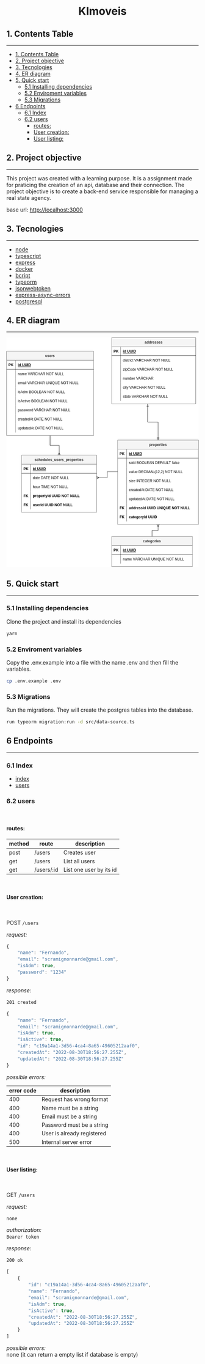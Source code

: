 <h1 style="text-align: center" name="KImoveis">KImoveis</h1>

## 1. Contents Table
<hr> 

- [1. Contents Table](#1-contents-table)
- [2. Project objective](#2-project-objective)
- [3. Tecnologies](#3-tecnologies)
- [4. ER diagram](#4-er-diagram)
- [5. Quick start](#5-quick-start)
  - [5.1 Installing dependencies](#51-installing-dependencies)
  - [5.2 Enviroment variables](#52-enviroment-variables)
  - [5.3 Migrations](#53-migrations)
- [6 Endpoints](#6-endpoints)
  - [6.1 Index](#61-index)
  - [6.2 users](#62-users)
    - [routes:](#routes)
    - [User creation:](#user-creation)
    - [User listing:](#user-listing)
 


## 2. Project objective
<hr> 

This project was created with a learning purpose. It is a assignment made for praticing
the creation of an api, database and their connection. The project objective is to create a
back-end service responsible for managing a real state agency.
<br>

base url: [http://localhost:3000](http://localhost:3000)

## 3. Tecnologies
<hr> 


- [node](https://nodejs.org/en/)
- [typescript](https://www.typescriptlang.org/)
- [express](https://www.npmjs.com/package/express)
- [docker](https://www.docker.com/)
- [bcript](https://www.npmjs.com/package/bcrypt)
- [typeorm](https://typeorm.io/)
- [jsonwebtoken](https://www.npmjs.com/package/jsonwebtoken)
- [express-async-errors](https://www.npmjs.com/package/express-async-errors)
- [postgresql](https://www.postgresql.org/docs/)
 

## 4. ER diagram
<hr> 

![diagram](DER-Entrega5.png)
 

## 5. Quick start
<hr> 

### 5.1 Installing dependencies

Clone the project and install its dependencies

```bash
yarn
```


### 5.2 Enviroment variables

Copy the .env.example into a file with the name .env and then fill the variables.

```bash
cp .env.example .env
```


### 5.3 Migrations

Run the migrations. They will create the postgres tables into the database.

```bash
run typeorm migration:run -d src/data-source.ts
```
 

## 6 Endpoints
<hr> 

### 6.1 Index
- [index](#61-index)
- [users](#1-users)
 
### 6.2 users

<br>

#### routes:

method | route    |      description
-------|-------   |-------------------
post   |/users    |Creates user
get    |/users    |List all users
get    |/users/:id|List one user by its id

<br>

#### User creation:
<br>

POST `/users`

_request:_ 
```javascript
{
	"name": "Fernando",
	"email": "scramignonnarde@gmail.com",
	"isAdm": true,
	"password": "1234"
}
```
_response:_
```shell
201 created
```
```javascript
{
	"name": "Fernando",
	"email": "scramignonnarde@gmail.com",
	"isAdm": true,
	"isActive": true,
	"id": "c19a14a1-3d56-4ca4-8a65-49605212aaf0",
	"createdAt": "2022-08-30T18:56:27.255Z",
	"updatedAt": "2022-08-30T18:56:27.255Z"
}
```

_possible errors:_

error code | description
-----------|-------------
400        |Request has wrong format
400        |Name must be a string
400        |Email must be a string
400        |Password must be a string
400        |User is already registered
500        |Internal server error
<br>

#### User listing:
<br>

GET `/users`

_request:_ 
```
none
```

_authorization:_<br>
`
Bearer token
`

_response:_
```shell
200 ok
```
```javascript
[
	{
		"id": "c19a14a1-3d56-4ca4-8a65-49605212aaf0",
		"name": "Fernando",
		"email": "scramignonnarde@gmail.com",
		"isAdm": true,
		"isActive": true,
		"createdAt": "2022-08-30T18:56:27.255Z",
		"updatedAt": "2022-08-30T18:56:27.255Z"
	}
]
```
_possible errors:_<br>
none (it can return a empty list if database is empty)